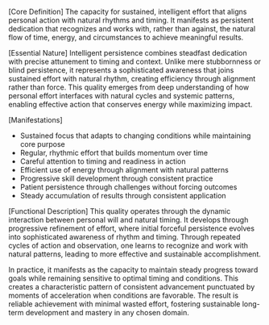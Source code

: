 [Core Definition]
The capacity for sustained, intelligent effort that aligns personal action with natural rhythms and timing. It manifests as persistent dedication that recognizes and works with, rather than against, the natural flow of time, energy, and circumstances to achieve meaningful results.

[Essential Nature]
Intelligent persistence combines steadfast dedication with precise attunement to timing and context. Unlike mere stubbornness or blind persistence, it represents a sophisticated awareness that joins sustained effort with natural rhythm, creating efficiency through alignment rather than force. This quality emerges from deep understanding of how personal effort interfaces with natural cycles and systemic patterns, enabling effective action that conserves energy while maximizing impact.

[Manifestations]
- Sustained focus that adapts to changing conditions while maintaining core purpose
- Regular, rhythmic effort that builds momentum over time
- Careful attention to timing and readiness in action
- Efficient use of energy through alignment with natural patterns
- Progressive skill development through consistent practice
- Patient persistence through challenges without forcing outcomes
- Steady accumulation of results through consistent application

[Functional Description]
This quality operates through the dynamic interaction between personal will and natural timing. It develops through progressive refinement of effort, where initial forceful persistence evolves into sophisticated awareness of rhythm and timing. Through repeated cycles of action and observation, one learns to recognize and work with natural patterns, leading to more effective and sustainable accomplishment.

In practice, it manifests as the capacity to maintain steady progress toward goals while remaining sensitive to optimal timing and conditions. This creates a characteristic pattern of consistent advancement punctuated by moments of acceleration when conditions are favorable. The result is reliable achievement with minimal wasted effort, fostering sustainable long-term development and mastery in any chosen domain.